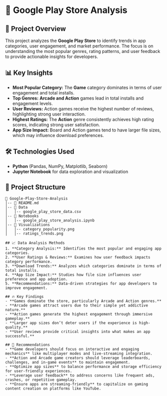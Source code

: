 # 📱 Google Play Store Analysis

## 📌 Project Overview
This project analyzes the **Google Play Store** to identify trends in app categories, user engagement, and market performance. The focus is on understanding the most popular genres, rating patterns, and user feedback to provide actionable insights for developers.

## 📊 Key Insights
- **Most Popular Category:** The **Game** category dominates in terms of user engagement and total installs.
- **Top Genres:** **Arcade and Action** games lead in total installs and engagement levels.
- **User Reviews:** Action games receive the highest number of reviews, highlighting strong user interaction.
- **Highest Ratings:** The **Action** genre consistently achieves high rating scores, indicating strong user satisfaction.
- **App Size Impact:** Board and Action games tend to have larger file sizes, which may influence download preferences.

## 🛠️ Technologies Used
- **Python** (Pandas, NumPy, Matplotlib, Seaborn)
- **Jupyter Notebook** for data exploration and visualization

## 📂 Project Structure
```
📁 Google-Play-Store-Analysis
│-- 📄 README.md
│-- 📂 Data
│   │-- google_play_store_data.csv
│-- 📂 Notebooks
│   │-- google_play_store_analysis.ipynb
│-- 📂 Visualizations
│   │-- category_popularity.png
│   │-- ratings_trends.png

## 📈 Data Analysis Methods
1. **Category Analysis:** Identifies the most popular and engaging app categories.
2. **User Ratings & Reviews:** Examines how user feedback impacts category performance.
3. **Download Trends:** Analyzes which categories dominate in terms of total installs.
4. **App Size Impact:** Studies how file size influences user preference and app adoption.
5. **Recommendations:** Data-driven strategies for app developers to improve engagement.

## 🔥 Key Findings
- **Games dominate the store, particularly Arcade and Action genres.**
- **Arcade games attract users due to their simple yet addictive nature.**
- **Action games generate the highest engagement through immersive gameplay.**
- **Larger app sizes don’t deter users if the experience is high-quality.**
- **User reviews provide critical insights into what makes an app successful.**

## 📌 Recommendations
- **Game developers should focus on interactive and engaging mechanics** like multiplayer modes and live-streaming integration.
- **Action and Arcade game creators should leverage leaderboards, challenges, and in-game events** to maintain engagement.
- **Optimize app sizes** to balance performance and storage efficiency for user-friendly experiences.
- **Leverage user feedback** to address concerns like frequent ads, crashes, or repetitive gameplay.
- **Ensure apps are streaming-friendly** to capitalize on gaming content creation on platforms like YouTube.
